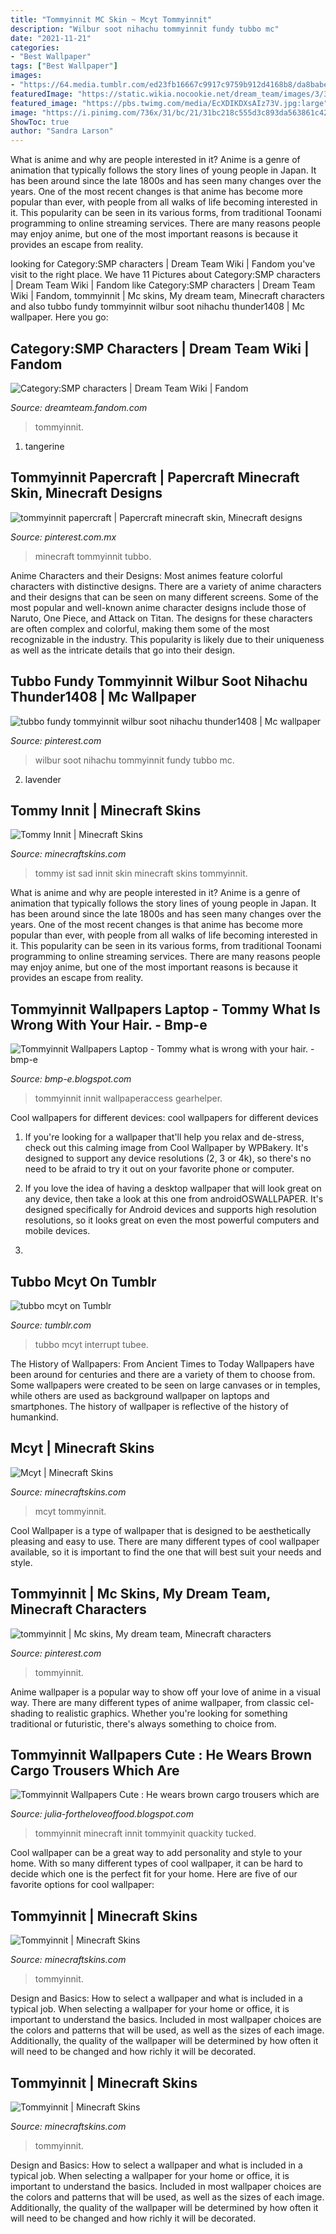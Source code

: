 ```yaml
---
title: "Tommyinnit MC Skin ~ Mcyt Tommyinnit"
description: "Wilbur soot nihachu tommyinnit fundy tubbo mc"
date: "2021-11-21"
categories:
- "Best Wallpaper"
tags: ["Best Wallpaper"]
images:
- "https://64.media.tumblr.com/ed23fb16667c9917c9759b912d4168b8/da8babe5c5eb4725-78/s640x960/fbd28b15e36bd746b0771ea35ec67132b78cb8be.png"
featuredImage: "https://static.wikia.nocookie.net/dream_team/images/3/35/TommyInnit_Skin.png/revision/latest?cb=20210307051151"
featured_image: "https://pbs.twimg.com/media/EcXDIKDXsAIz73V.jpg:large"
image: "https://i.pinimg.com/736x/31/bc/21/31bc218c555d3c893da563861c42a222.jpg"
ShowToc: true
author: "Sandra Larson"
---
```



What is anime and why are people interested in it?
Anime is a genre of animation that typically follows the story lines of young people in Japan. It has been around since the late 1800s and has seen many changes over the years. One of the most recent changes is that anime has become more popular than ever, with people from all walks of life becoming interested in it. This popularity can be seen in its various forms, from traditional Toonami programming to online streaming services. There are many reasons people may enjoy anime, but one of the most important reasons is because it provides an escape from reality.

	

		
looking for Category:SMP characters | Dream Team Wiki | Fandom you've visit to the right place. We have 11 Pictures about Category:SMP characters | Dream Team Wiki | Fandom like Category:SMP characters | Dream Team Wiki | Fandom, tommyinnit | Mc skins, My dream team, Minecraft characters and also tubbo fundy tommyinnit wilbur soot nihachu thunder1408 | Mc wallpaper. Here you go:
		
    
## Category:SMP Characters | Dream Team Wiki | Fandom

<img loading=lazy src="https://static.wikia.nocookie.net/dream_team/images/3/35/TommyInnit_Skin.png/revision/latest?cb=20210307051151" onerror="this.onerror=null;this.src='https://tse1.mm.bing.net/th?id=OIP.1rp5AHiTsxt15cFAepuG6QHaJ4&amp;pid=15.1';" alt="Category:SMP characters | Dream Team Wiki | Fandom">

_Source: dreamteam.fandom.com_

>tommyinnit. 

	

1. tangerine 

    
## Tommyinnit Papercraft | Papercraft Minecraft Skin, Minecraft Designs

<img loading=lazy src="https://i.pinimg.com/736x/19/26/7a/19267a89ecb9d8a0975ce177ba79cb16.jpg" onerror="this.onerror=null;this.src='https://tse1.mm.bing.net/th?id=OIP.KxF53IDk4w_hcrPdX4EBbwHaKR&amp;pid=15.1';" alt="tommyinnit papercraft | Papercraft minecraft skin, Minecraft designs">

_Source: pinterest.com.mx_

>minecraft tommyinnit tubbo. 

	

Anime Characters and their Designs: Most animes feature colorful characters with distinctive designs.
There are a variety of anime characters and their designs that can be seen on many different screens. Some of the most popular and well-known anime character designs include those of Naruto, One Piece, and Attack on Titan. The designs for these characters are often complex and colorful, making them some of the most recognizable in the industry. This popularity is likely due to their uniqueness as well as the intricate details that go into their design.

    
## Tubbo Fundy Tommyinnit Wilbur Soot Nihachu Thunder1408 | Mc Wallpaper

<img loading=lazy src="https://i.pinimg.com/736x/28/e4/b4/28e4b471198b494e15cd23a9ac7a2f75.jpg" onerror="this.onerror=null;this.src='https://tse3.mm.bing.net/th?id=OIP.QoRgfgGpl1iljPURshc8fwHaDG&amp;pid=15.1';" alt="tubbo fundy tommyinnit wilbur soot nihachu thunder1408 | Mc wallpaper">

_Source: pinterest.com_

>wilbur soot nihachu tommyinnit fundy tubbo mc. 

	

2. lavender 

    
## Tommy Innit | Minecraft Skins

<img loading=lazy src="https://www.minecraftskins.com/uploads/preview-skins/2021/01/26/tommyinnit-16513348.png?v302" onerror="this.onerror=null;this.src='https://tse2.mm.bing.net/th?id=OIP.MnTlIk5Z1-tz_bQfMclJHgAAAA&amp;pid=15.1';" alt="Tommy Innit | Minecraft Skins">

_Source: minecraftskins.com_

>tommy ist sad innit skin minecraft skins tommyinnit. 

	

What is anime and why are people interested in it?
Anime is a genre of animation that typically follows the story lines of young people in Japan. It has been around since the late 1800s and has seen many changes over the years. One of the most recent changes is that anime has become more popular than ever, with people from all walks of life becoming interested in it. This popularity can be seen in its various forms, from traditional Toonami programming to online streaming services. There are many reasons people may enjoy anime, but one of the most important reasons is because it provides an escape from reality.

    
## Tommyinnit Wallpapers Laptop - Tommy What Is Wrong With Your Hair. - Bmp-e

<img loading=lazy src="https://pbs.twimg.com/media/EcXDIKDXsAIz73V.jpg:large" onerror="this.onerror=null;this.src='https://tse1.mm.bing.net/th?id=OIP.0SfDuvcy0uCWs2HCJFNY7gHaEK&amp;pid=15.1';" alt="Tommyinnit Wallpapers Laptop - Tommy what is wrong with your hair. - bmp-e">

_Source: bmp-e.blogspot.com_

>tommyinnit innit wallpaperaccess gearhelper. 

	

Cool wallpapers for different devices:
cool wallpapers for different devices 

1. If you're looking for a wallpaper that'll help you relax and de-stress, check out this calming image from Cool Wallpaper by WPBakery. It's designed to support any device resolutions (2, 3 or 4k), so there's no need to be afraid to try it out on your favorite phone or computer.

2. If you love the idea of having a desktop wallpaper that will look great on any device, then take a look at this one from androidOSWALLPAPER. It's designed specifically for Android devices and supports high resolution resolutions, so it looks great on even the most powerful computers and mobile devices.

3.

    
## Tubbo Mcyt On Tumblr

<img loading=lazy src="https://64.media.tumblr.com/ed23fb16667c9917c9759b912d4168b8/da8babe5c5eb4725-78/s640x960/fbd28b15e36bd746b0771ea35ec67132b78cb8be.png" onerror="this.onerror=null;this.src='https://tse4.mm.bing.net/th?id=OIP.37aRMtHedqWYjliE4frsygHaJ4&amp;pid=15.1';" alt="tubbo mcyt on Tumblr">

_Source: tumblr.com_

>tubbo mcyt interrupt tubee. 

	

The History of Wallpapers: From Ancient Times to Today
Wallpapers have been around for centuries and there are a variety of them to choose from. Some wallpapers were created to be seen on large canvases or in temples, while others are used as background wallpaper on laptops and smartphones. The history of wallpaper is reflective of the history of humankind.

    
## Mcyt | Minecraft Skins

<img loading=lazy src="https://www.minecraftskins.com/uploads/preview-skins/2021/02/08/tommyinnit-royalty-16684870.png?v302" onerror="this.onerror=null;this.src='https://tse4.mm.bing.net/th?id=OIP.ZEchJ2hDe9qsPtaUAl-RsAAAAA&amp;pid=15.1';" alt="Mcyt | Minecraft Skins">

_Source: minecraftskins.com_

>mcyt tommyinnit. 

	

Cool Wallpaper is a type of wallpaper that is designed to be aesthetically pleasing and easy to use. There are many different types of cool wallpaper available, so it is important to find the one that will best suit your needs and style.

    
## Tommyinnit | Mc Skins, My Dream Team, Minecraft Characters

<img loading=lazy src="https://i.pinimg.com/736x/31/bc/21/31bc218c555d3c893da563861c42a222.jpg" onerror="this.onerror=null;this.src='https://tse2.mm.bing.net/th?id=OIP.Ts8tXNKbsp62GGO8YP7lSQAAAA&amp;pid=15.1';" alt="tommyinnit | Mc skins, My dream team, Minecraft characters">

_Source: pinterest.com_

>tommyinnit. 

	

Anime wallpaper is a popular way to show off your love of anime in a visual way. There are many different types of anime wallpaper, from classic cel-shading to realistic graphics. Whether you're looking for something traditional or futuristic, there's always something to choice from.

    
## Tommyinnit Wallpapers Cute : He Wears Brown Cargo Trousers Which Are

<img loading=lazy src="https://i.pinimg.com/736x/59/36/81/593681c7264eb8453cd194e6d417fff3.jpg" onerror="this.onerror=null;this.src='https://tse3.mm.bing.net/th?id=OIP.mtLtU8LJ_49-cjBzSMyEDgHaHE&amp;pid=15.1';" alt="Tommyinnit Wallpapers Cute : He wears brown cargo trousers which are">

_Source: julia-fortheloveoffood.blogspot.com_

>tommyinnit minecraft innit tommyinit quackity tucked. 

	

Cool wallpaper can be a great way to add personality and style to your home. With so many different types of cool wallpaper, it can be hard to decide which one is the perfect fit for your home. Here are five of our favorite options for cool wallpaper: 

    
## Tommyinnit | Minecraft Skins

<img loading=lazy src="https://www.minecraftskins.com/uploads/preview-skins/2020/10/15/tommyinnit-15509850.png?v278" onerror="this.onerror=null;this.src='https://tse1.mm.bing.net/th?id=OIP.Uz9iUf_uJZRm10kEjAsIEQAAAA&amp;pid=15.1';" alt="Tommyinnit | Minecraft Skins">

_Source: minecraftskins.com_

>tommyinnit. 

	

Design and Basics: How to select a wallpaper and what is included in a typical job.
When selecting a wallpaper for your home or office, it is important to understand the basics. Included in most wallpaper choices are the colors and patterns that will be used, as well as the sizes of each image. Additionally, the quality of the wallpaper will be determined by how often it will need to be changed and how richly it will be decorated.

    
## Tommyinnit | Minecraft Skins

<img loading=lazy src="https://www.minecraftskins.com/uploads/preview-skins/2021/05/16/tommyinnit-based-mc-skin--girl--17826543.png?v422" onerror="this.onerror=null;this.src='https://tse1.mm.bing.net/th?id=OIP.DfMRo55GKtnk6mNhsFVDhwAAAA&amp;pid=15.1';" alt="Tommyinnit | Minecraft Skins">

_Source: minecraftskins.com_

>tommyinnit. 

	

Design and Basics: How to select a wallpaper and what is included in a typical job.
When selecting a wallpaper for your home or office, it is important to understand the basics. Included in most wallpaper choices are the colors and patterns that will be used, as well as the sizes of each image. Additionally, the quality of the wallpaper will be determined by how often it will need to be changed and how richly it will be decorated.

